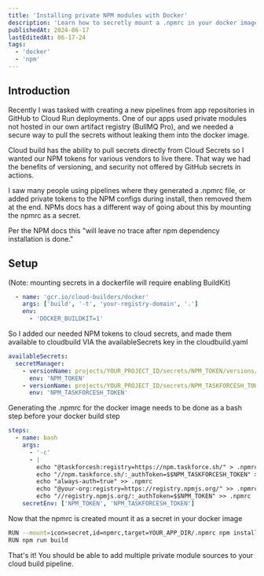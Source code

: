 ```yaml
---
title: 'Installing private NPM modules with Docker'
description: 'Learn how to secretly mount a .npmrc in your docker image to avoid leaking keys.'
publishedAt: 2024-06-17
lastEditedAt: 06-17-24
tags:
  - 'docker'
  - 'npm'
---
```


## Introduction

Recently I was tasked with creating a new pipelines from app repositories in GitHub to Cloud Run deployments. One of our apps used private modules not hosted in our own artifact registry (BullMQ Pro), and we needed a secure way to pull the secrets without leaking them into the docker image.

Cloud build has the ability to pull secrets directly from Cloud Secrets so I wanted our NPM tokens for various vendors to live there. That way we had the benefits of versioning, and security not offered by GitHub secrets in actions.

I saw many people using pipelines where they generated a .npmrc file, or added private tokens to the NPM configs during install, then removed them at the end. NPMs docs has a different way of going about this by mounting the npmrc as a secret.

Per the NPM docs this "will leave no trace after npm dependency installation is done."

## Setup

(Note: mounting secrets in a dockerfile will require enabling BuildKit)



```yml [file.yml]{2} meta-info=val
  - name: 'gcr.io/cloud-builders/docker'
    args: ['build', '-t', 'your-registry-domain', '.']
    env:
      - 'DOCKER_BUILDKIT=1'
```

So I added our needed NPM tokens to cloud secrets, and made them available to cloudbuild VIA the availableSecrets key in the cloudbuild.yaml

```yml
availableSecrets:
  secretManager:
    - versionName: projects/YOUR_PROJECT_ID/secrets/NPM_TOKEN/versions/latest
      env: 'NPM_TOKEN'
    - versionName: projects/YOUR_PROJECT_ID/secrets/NPM_TASKFORCESH_TOKEN/versions/latest
      env: 'NPM_TASKFORCESH_TOKEN'
```

Generating the .npmrc for the docker image needs to be done as a bash step before your docker build step

```yml
steps:
  - name: bash
    args:
      - '-c'
      - |
        echo "@taskforcesh:registry=https://npm.taskforce.sh/" > .npmrc
        echo "//npm.taskforce.sh/:_authToken=$$NPM_TASKFORCESH_TOKEN" >> .npmrc
        echo "always-auth=true" >> .npmrc
        echo "@your-org:registry=https://registry.npmjs.org/" >> .npmrc
        echo "//registry.npmjs.org/:_authToken=$$NPM_TOKEN" >> .npmrc
    secretEnv: ['NPM_TOKEN', 'NPM_TASKFORCESH_TOKEN']
```

Now that the npmrc is created mount it as a secret in your docker image

```bash
RUN --mount=icon=secret,id=npmrc,target=YOUR_APP_DIR/.npmrc npm install
RUN npm run build
```

That's it! You should be able to add multiple private module sources to your cloud build pipeline.
